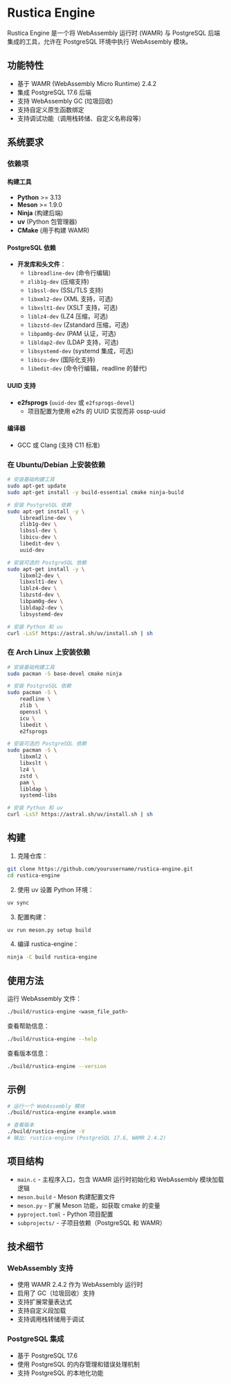 # Rustica Engine

Rustica Engine 是一个将 WebAssembly 运行时 (WAMR) 与 PostgreSQL 后端集成的工具，允许在 PostgreSQL 环境中执行 WebAssembly 模块。

## 功能特性

- 基于 WAMR (WebAssembly Micro Runtime) 2.4.2
- 集成 PostgreSQL 17.6 后端
- 支持 WebAssembly GC (垃圾回收)
- 支持自定义原生函数绑定
- 支持调试功能（调用栈转储、自定义名称段等）

## 系统要求

### 依赖项

#### 构建工具
- **Python** >= 3.13
- **Meson** >= 1.9.0
- **Ninja** (构建后端)
- **uv** (Python 包管理器)
- **CMake** (用于构建 WAMR)

#### PostgreSQL 依赖
- **开发库和头文件**：
  - `libreadline-dev` (命令行编辑)
  - `zlib1g-dev` (压缩支持)
  - `libssl-dev` (SSL/TLS 支持)
  - `libxml2-dev` (XML 支持，可选)
  - `libxslt1-dev` (XSLT 支持，可选)
  - `liblz4-dev` (LZ4 压缩，可选)
  - `libzstd-dev` (Zstandard 压缩，可选)
  - `libpam0g-dev` (PAM 认证，可选)
  - `libldap2-dev` (LDAP 支持，可选)
  - `libsystemd-dev` (systemd 集成，可选)
  - `libicu-dev` (国际化支持)
  - `libedit-dev` (命令行编辑，readline 的替代)

#### UUID 支持
- **e2fsprogs** (`uuid-dev` 或 `e2fsprogs-devel`)
  - 项目配置为使用 e2fs 的 UUID 实现而非 ossp-uuid

#### 编译器
- GCC 或 Clang (支持 C11 标准)

### 在 Ubuntu/Debian 上安装依赖

```bash
# 安装基础构建工具
sudo apt-get update
sudo apt-get install -y build-essential cmake ninja-build

# 安装 PostgreSQL 依赖
sudo apt-get install -y \
    libreadline-dev \
    zlib1g-dev \
    libssl-dev \
    libicu-dev \
    libedit-dev \
    uuid-dev

# 安装可选的 PostgreSQL 依赖
sudo apt-get install -y \
    libxml2-dev \
    libxslt1-dev \
    liblz4-dev \
    libzstd-dev \
    libpam0g-dev \
    libldap2-dev \
    libsystemd-dev

# 安装 Python 和 uv
curl -LsSf https://astral.sh/uv/install.sh | sh
```

### 在 Arch Linux 上安装依赖

```bash
# 安装基础构建工具
sudo pacman -S base-devel cmake ninja

# 安装 PostgreSQL 依赖
sudo pacman -S \
    readline \
    zlib \
    openssl \
    icu \
    libedit \
    e2fsprogs

# 安装可选的 PostgreSQL 依赖
sudo pacman -S \
    libxml2 \
    libxslt \
    lz4 \
    zstd \
    pam \
    libldap \
    systemd-libs

# 安装 Python 和 uv
curl -LsSf https://astral.sh/uv/install.sh | sh
```

## 构建

1. 克隆仓库：
```bash
git clone https://github.com/yourusername/rustica-engine.git
cd rustica-engine
```

2. 使用 uv 设置 Python 环境：
```bash
uv sync
```

3. 配置构建：
```bash
uv run meson.py setup build
```

4. 编译 rustica-engine：
```bash
ninja -C build rustica-engine
```

## 使用方法

运行 WebAssembly 文件：
```bash
./build/rustica-engine <wasm_file_path>
```

查看帮助信息：
```bash
./build/rustica-engine --help
```

查看版本信息：
```bash
./build/rustica-engine --version
```

## 示例

```bash
# 运行一个 WebAssembly 模块
./build/rustica-engine example.wasm

# 查看版本
./build/rustica-engine -V
# 输出: rustica-engine (PostgreSQL 17.6, WAMR 2.4.2)
```

## 项目结构

- `main.c` - 主程序入口，包含 WAMR 运行时初始化和 WebAssembly 模块加载逻辑
- `meson.build` - Meson 构建配置文件
- `meson.py` - 扩展 Meson 功能，如获取 cmake 的变量
- `pyproject.toml` - Python 项目配置
- `subprojects/` - 子项目依赖（PostgreSQL 和 WAMR）

## 技术细节

### WebAssembly 支持
- 使用 WAMR 2.4.2 作为 WebAssembly 运行时
- 启用了 GC（垃圾回收）支持
- 支持扩展常量表达式
- 支持自定义段加载
- 支持调用栈转储用于调试

### PostgreSQL 集成
- 基于 PostgreSQL 17.6
- 使用 PostgreSQL 的内存管理和错误处理机制
- 支持 PostgreSQL 的本地化功能
